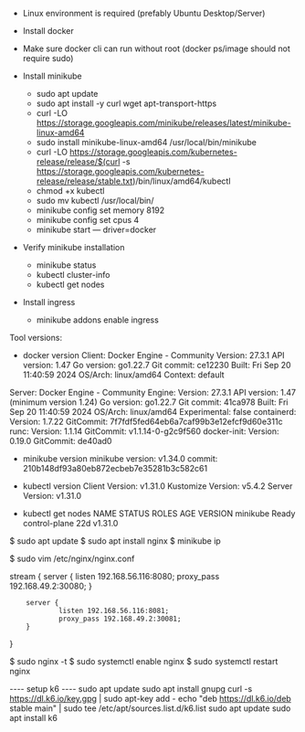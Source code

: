 
* Linux environment is required (prefably Ubuntu Desktop/Server)
* Install docker
* Make sure docker cli can run without root (docker ps/image should not require sudo)
* Install minikube
  + sudo apt update
  + sudo apt install -y curl wget apt-transport-https
  + curl -LO https://storage.googleapis.com/minikube/releases/latest/minikube-linux-amd64
  + sudo install minikube-linux-amd64 /usr/local/bin/minikube
  + curl -LO https://storage.googleapis.com/kubernetes-release/release/$(curl -s https://storage.googleapis.com/kubernetes-release/release/stable.txt)/bin/linux/amd64/kubectl
  + chmod +x kubectl
  + sudo mv kubectl /usr/local/bin/
  + minikube config set memory 8192
  + minikube config set cpus 4
  + minikube start — driver=docker
* Verify minikube installation
  + minikube status
  + kubectl cluster-info
  + kubectl get nodes

* Install ingress
  + minikube addons enable ingress

Tool versions:
- docker version
Client: Docker Engine - Community
 Version:           27.3.1
 API version:       1.47
 Go version:        go1.22.7
 Git commit:        ce12230
 Built:             Fri Sep 20 11:40:59 2024
 OS/Arch:           linux/amd64
 Context:           default

Server: Docker Engine - Community
 Engine:
  Version:          27.3.1
  API version:      1.47 (minimum version 1.24)
  Go version:       go1.22.7
  Git commit:       41ca978
  Built:            Fri Sep 20 11:40:59 2024
  OS/Arch:          linux/amd64
  Experimental:     false
 containerd:
  Version:          1.7.22
  GitCommit:        7f7fdf5fed64eb6a7caf99b3e12efcf9d60e311c
 runc:
  Version:          1.1.14
  GitCommit:        v1.1.14-0-g2c9f560
 docker-init:
  Version:          0.19.0
  GitCommit:        de40ad0

- minikube version
minikube version: v1.34.0
commit: 210b148df93a80eb872ecbeb7e35281b3c582c61

- kubectl version
Client Version: v1.31.0
Kustomize Version: v5.4.2
Server Version: v1.31.0


- kubectl get nodes
NAME       STATUS   ROLES           AGE   VERSION
minikube   Ready    control-plane   22d   v1.31.0


$ sudo apt update
$ sudo apt install nginx
$ minikube ip

$ sudo vim /etc/nginx/nginx.conf

stream {
        server {
                listen 192.168.56.116:8080;
                proxy_pass 192.168.49.2:30080;
        }

        server {
                listen 192.168.56.116:8081;
                proxy_pass 192.168.49.2:30081;
        }
}


$ sudo nginx -t
$ sudo systemctl enable nginx
$ sudo systemctl restart nginx

---- setup k6 ----
sudo apt update
sudo apt install gnupg
curl -s https://dl.k6.io/key.gpg | sudo apt-key add -
echo "deb https://dl.k6.io/deb stable main" | sudo tee /etc/apt/sources.list.d/k6.list
sudo apt update
sudo apt install k6
